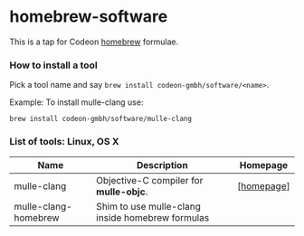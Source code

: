 # homebrew-software

This is a tap for Codeon [homebrew](//brew.sh) formulae.


### How to install a tool

Pick a tool name and say `brew install codeon-gmbh/software/<name>`.

Example: To install mulle-clang use:

~~~
brew install codeon-gmbh/software/mulle-clang
~~~


### List of tools: Linux, OS X

Name                    | Description                               | Homepage
------------------------|-------------------------------------------|-------------
mulle-clang             | Objective-C compiler for **mulle-objc**.  | [[homepage](https://www.mulle-kybernetik.com/mulle-objc)]
mulle-clang-homebrew    | Shim to use mulle-clang inside homebrew formulas |
